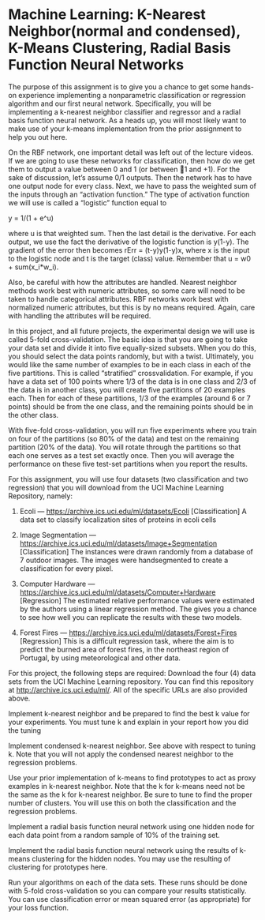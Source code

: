 # Machine Learning: K-Nearest Neighbor(normal and condensed), K-Means Clustering, Radial Basis Function Neural Networks

The purpose of this assignment is to give you a chance to get some hands-on experience implementing
a nonparametric classification or regression algorithm and our first neural network. Specifically, you will be
implementing a k-nearest neighbor classifier and regressor and a radial basis function neural network. As a
heads up, you will most likely want to make use of your k-means implementation from the prior assignment
to help you out here.

On the RBF network, one important detail was left out of the lecture videos. If we are going to use these
networks for classification, then how do we get them to output a value between 0 and 1 (or between 􀀀1 and
+1). For the sake of discussion, let’s assume 0/1 outputs. Then the network has to have one output node
for every class. Next, we have to pass the weighted sum of the inputs through an “activation function.” The
type of activation function we will use is called a “logistic” function equal to

y = 1/(1 + e^u)

where u is that weighted sum. Then the last detail is the derivative. For each output, we use the fact the
derivative of the logistic function is y(1-y). The gradient of the error then becomes rErr = (t-y)y(1-y)x,
where x is the input to the logistic node and t is the target (class) value. Remember that u = w0 + sum(x_i*w_i).

Also, be careful with how the attributes are handled. Nearest neighbor methods work best with numeric
attributes, so some care will need to be taken to handle categorical attributes. RBF networks work best with
normalized numeric attributes, but this is by no means required. Again, care with handling the attributes
will be required.

In this project, and all future projects, the experimental design we will use is called 5-fold cross-validation.
The basic idea is that you are going to take your data set and divide it into five equally-sized subsets. When
you do this, you should select the data points randomly, but with a twist. Ultimately, you would like the
same number of examples to be in each class in each of the five partitions. This is called “stratified” crossvalidation.
For example, if you have a data set of 100 points where 1/3 of the data is in one class and 2/3
of the data is in another class, you will create five partitions of 20 examples each. Then for each of these
partitions, 1/3 of the examples (around 6 or 7 points) should be from the one class, and the remaining points
should be in the other class.

With five-fold cross-validation, you will run five experiments where you train on four of the partitions
(so 80% of the data) and test on the remaining partition (20% of the data). You will rotate through the
partitions so that each one serves as a test set exactly once. Then you will average the performance on these
five test-set partitions when you report the results.

For this assignment, you will use four datasets (two classification and two regression) that you will
download from the UCI Machine Learning Repository, namely:

1. Ecoli — https://archive.ics.uci.edu/ml/datasets/Ecoli
[Classification] A data set to classify localization sites of proteins in ecoli cells

2. Image Segmentation — https://archive.ics.uci.edu/ml/datasets/Image+Segmentation
[Classification] The instances were drawn randomly from a database of 7 outdoor images. The images
were handsegmented to create a classification for every pixel.

3. Computer Hardware — https://archive.ics.uci.edu/ml/datasets/Computer+Hardware
[Regression] The estimated relative performance values were estimated by the authors using a linear
regression method. The gives you a chance to see how well you can replicate the results with these two
models.

4. Forest Fires — https://archive.ics.uci.edu/ml/datasets/Forest+Fires
[Regression] This is a difficult regression task, where the aim is to predict the burned area of forest
fires, in the northeast region of Portugal, by using meteorological and other data.

For this project, the following steps are required:
Download the four (4) data sets from the UCI Machine Learning repository. You can find this repository
at http://archive.ics.uci.edu/ml/. All of the specific URLs are also provided above.

Implement k-nearest neighbor and be prepared to find the best k value for your experiments. You
must tune k and explain in your report how you did the tuning

Implement condensed k-nearest neighbor. See above with respect to tuning k. Note that you will not
apply the condensed nearest neighbor to the regression problems.

Use your prior implementation of k-means to find prototypes to act as proxy examples in k-nearest
neighbor. Note that the k for k-means need not be the same as the k for k-nearest neighbor. Be sure
to tune to find the proper number of clusters. You will use this on both the classification and the
regression problems.

Implement a radial basis function neural network using one hidden node for each data point from a
random sample of 10% of the training set.

Implement the radial basis function neural network using the results of k-means clustering for the
hidden nodes. You may use the resulting of clustering for prototypes here.

Run your algorithms on each of the data sets. These runs should be done with 5-fold cross-validation
so you can compare your results statistically. You can use classification error or mean squared error
(as appropriate) for your loss function.

